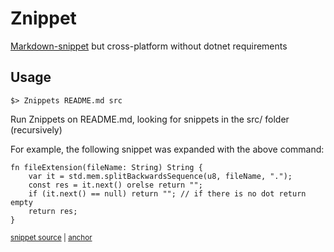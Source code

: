 # Znippet

[Markdown-snippet](https://github.com/SimonCropp/MarkdownSnippets) but cross-platform without dotnet requirements

## Usage

```shell
$> Znippets README.md src
```
Run Znippets on README.md, looking for snippets in the src/ folder (recursively)

For example, the following snippet was expanded with the above command:

<!-- snippet-start fileExtension -->
<a id='snippet-fileExtension'></a>
```zig
fn fileExtension(fileName: String) String {
    var it = std.mem.splitBackwardsSequence(u8, fileName, ".");
    const res = it.next() orelse return "";
    if (it.next() == null) return ""; // if there is no dot return empty
    return res;
}
```
<sup><a href='/src/main.zig#L113-L120' title='Snippet source file'>snippet source</a> | <a href='#snippet-fileExtension' title='Start of snippet'>anchor</a></sup>
<!-- snippet-end -->
